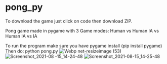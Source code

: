 # pong_py
To download the game just click on code then download ZIP.

Pong game made in pygame with 3 Game modes:
Human vs Human
IA vs Human
IA vs IA

To run the program make sure you have pygame install (pip install pygame)
Then do: python pong.py
![Webp net-resizeimage (53)](https://user-images.githubusercontent.com/72024403/129479001-820f8c4b-9e14-42f5-8b79-791740b88798.jpg)
![Screenshot_2021-08
-15_14-24-48](https://user-images.githubusercontent.com/72024403/129479008-76107986-e147-400d-8eb7-b683b50419e2.jpg)
![Screenshot_2021-08-15_14-25-48](https://user-images.githubusercontent.com/72024403/129479014-e57c4ea4-9523-4770-be66-15a0613a42db.jpg)
